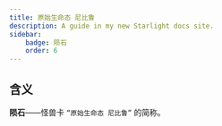 ```yaml
---
title: 原始生命态 尼比鲁 
description: A guide in my new Starlight docs site.
sidebar:
    badge: 陨石
    order: 6
---
```

## 含义

**陨石**——怪兽卡 `“原始生命态 尼比鲁”` 的简称。
